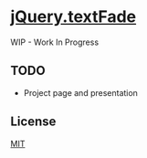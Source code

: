 # [jQuery.textFade](http://mdesantis.github.io/jquery-textfade)

WIP - Work In Progress

## TODO

- Project page and presentation

## License

[MIT](LICENSE)